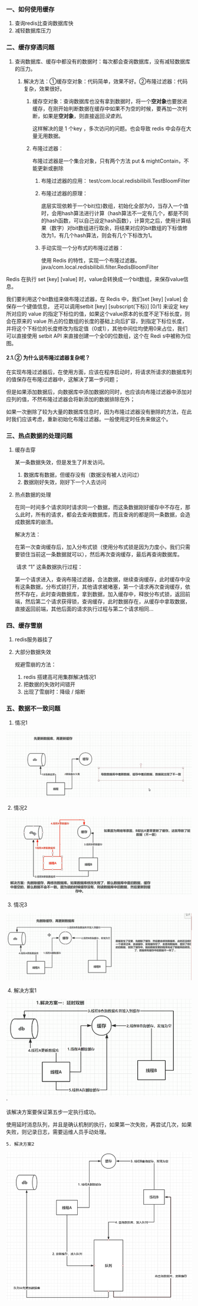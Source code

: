 ### 一、如何使用缓存

1. 查询redis比查询数据库快
2. 减轻数据库压力

### 二、缓存穿透问题

1. 查询数据库、缓存中都没有的数据时：每次都会查询数据库，没有减轻数据库的压力。 

   1. 解决方法：①缓存空对象：代码简单，效果不好。②布隆过滤器：代码复杂，效果很好。

      1. 缓存空对象：查询数据库也没有拿到数据时，将一个**空对象**也要放进缓存，在刚开始判断数据在缓存中如果不为空的时候，要再加一次判断，如果是**空对象**，则直接返回*没查到*。

         这样解决的是 1 个key ，多次访问的问题。也会导致 redis 中会存在大量无用数据。

      2. 布隆过滤器：

         布隆过滤器是一个集合对象，只有两个方法 put & mightContain，不能更新或删除
         
         1. 布隆过滤器的应用： test/com.local.redisbilibili.TestBloomFilter
         
         2. 布隆过滤器的原理：
         
            底层实现依赖于一个bit(位)数组，初始化全部为0，当存入一个值时，会用hash算法进行计算（hash算法不一定有几个，都是不同的hash函数，可以自己设定hash函数），计算完之后，使用计算结果（数字）对bit数组进行取余，将结果对应的bit数组的下标值修改为1，有几个hash算法，则会有几个下标改为1。
         
         3. 手动实现一个分布式的布隆过滤器：
         
            使用 Redis 的特性，实现一个布隆过滤器。java/com.local.redisbilibili.filter.RedisBloomFilter

Redis 在执行 set [key] [value] 时，value会转换成一个bit数组，来保存value信息。

我们要利用这个bit数组来做布隆过滤器，在 Redis 中，我们set [key] [value] 会保存一个键值信息， 还可以调用setbit [key] [subscript(下标)] [0/1] 来设定 key 所对应的 value 的指定下标位的值，如果这个value原本的长度不足下标长度，则会在原来的 value 所占的位数组的长度的基础上向后扩容，到指定下标位长度，并将这个下标位的长度修改为指定值（0或1），其他中间位均使用0来占位，我们可以直接使用 setbit API 来直接创建一个全0的位数组，这个在 Redi s中被称为位图。

#### 2.1.② 为什么说布隆过滤器复杂呢？

​	在实现布隆过滤器后，在使用方面，应该在程序启动时，将请求所请求的数据库列的值保存在布隆过滤器中，这解决了第一步问题；

​	但是如果添加数据后，向数据库中添加数据的同时，也应该向布隆过滤器中添加对应列的值，不然布隆过滤器会将新添加的数据排除在外；

​	如果一次删除了较为大量的数据库信息时，因为布隆过滤器没有删除的方法，在此时我们应该考虑，重新初始化布隆过滤器。一般使用定时任务来做这个。

### 三、热点数据的处理问题

1. 缓存击穿 

   某一条数据失效，但是发生了并发访问。

   1. 数据库有数据，但缓存没有（数据没有被人访问过）
   2. 数据刚好失效，刚好下一个人去访问

2. 热点数据的处理

   在同一时间多个请求同时请求同一个数据，而这条数据刚好缓存中不存在，那么此时，所有的请求，都会去查询数据库，而且查询的都是同一条数据，会造成数据库的崩溃。

   解决方法：

   ​	在第一次查询缓存后，加入分布式锁（使用分布式锁是因为力度小，我们只需要锁住当前这一条数据就可以），然后再次查询缓存，最后再查询数据库。

   ​	请求 “1” 这条数据执行过程：

   ​		第一个请求进入，查询布隆过滤器，合法数据，继续查询缓存，此时缓存中没有这条数据，分布式锁打开，其他请求被堵塞，第一个请求再次查询缓存，依然不存在，此时查询数据库，拿到数据，加入缓存中，释放分布式锁，返回前端，然后第二个请求获得锁，查询缓存，此时数据存在，从缓存中拿取数据，直接返回前端，其他后面的请求执行过程与第二个请求相同...

### 四、缓存雪崩

1. redis服务器挂了

2. 大部分数据失效

   规避雪崩的方法：

   1. redis 搭建高可用集群解决情况1
   2. 把数据的失效时间错开
   3. 出现了雪崩时：降级 / 熔断

### 五、数据不一致问题 

1. 情况1

![数据库一致性情况1](\数据库一致性情况1.png)

​	2. 情况2

![数据库一致性情况2](\数据库一致性情况2.png)

​	3. 情况3

![数据库一致性情况3](\数据库一致性情况3.png)



​	4. 解决方案1

![数据库一致性解决方案1](\数据库一致性解决方案1.png)·

该解决方案要保证第五步一定执行成功。

使用延时消息队列，并且是确认机制的执行，如果第一次失败，再尝试几次，如果失败，则记录日志，需要运维人员手动处理。

	5. 解决方案2

![数据库一致性解决方案2](\数据库一致性解决方案2.png)





